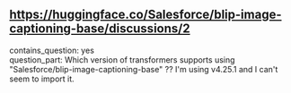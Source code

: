 ## https://huggingface.co/Salesforce/blip-image-captioning-base/discussions/2

contains_question: yes  
question_part: Which version of transformers supports using "Salesforce/blip-image-captioning-base" ?? I'm using v4.25.1 and I can't seem to import it.